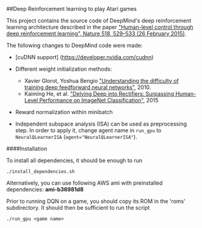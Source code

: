 ##Deep Reinforcement learning to play Atari games

This project contains the source code of DeepMind's deep reinforcement
learning architecture described in the paper ["Human-level control through deep reinforcement
learning", Nature 518, 529–533 (26 February 2015)](http://doi.org/10.1038/nature14236).

The following changes to DeepMind code were made:

* [cuDNN support] (https://developer.nvidia.com/cudnn)

* Different weight initialization methods:
  * Xavier Glorot, Yoshua Bengio ["Understanding the difficulty of training deep feedforward neural networks"](http://jmlr.org/proceedings/papers/v9/glorot10a/glorot10a.pdf), 2010.
  * Kaiming He, et al. ["Delving Deep into Rectifiers: Surpassing Human-Level Performance on ImageNet Classification"](http://arxiv.org/abs/1502.01852), 2015

* Reward normalization within minibatch

* Independent subspace analysis (ISA) can be used as preprocessing step. In order to apply it, change agent name in `run_gpu` to `NeuralQLearnerISA` (`agent="NeuralQLearnerISA"`).

####Installation

To install all dependencies, it should be enough to run

    ./install_dependencies.sh

Alternatively, you can use following AWS ami with preinstalled dependencies: **ami-b36981d8**

Prior to running DQN on a game, you should copy its ROM in the 'roms' subdirectory.
It should then be sufficient to run the script

   `./run_gpu <game name>`


